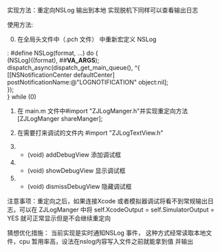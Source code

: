 实现方法：重定向NSLog 输出到本地 实现脱机下同样可以查看输出日志

使用方法:


0. 在全局头文件中（.pch 文件） 中重新宏定义 NSLog


: #define NSLog(format, ...) do {   \
   (NSLog)((format), ##__VA_ARGS__);  \
   dispatch_async(dispatch_get_main_queue(), ^{  \
   [[NSNotificationCenter defaultCenter] postNotificationName:@"LOGNOTIFICATION" object:nil]; \
   });\
} while (0)



1. 在 main.m 文件中#import "ZJLogManger.h"并实现重定向方法 [ZJLogManger shareManger];


2. 在需要打来调试的文件内 #import "ZJLogTextView.h"


3.  + (void) addDebugView 添加调试框


4.  - (void) showDebugView 显示调试框


5.  - (void) dismissDebugView 隐藏调试框




注意事项：重定向之后，如果连接Xcode 或者模拟器调试将看不到常规输出日志，可以在 ZJLogManger 中将        self.XcodeOutput = self.SimulatorOutput = YES 就可正常显示但是不会继续重定向




猜想优化措施：
当前实现是实时通知NSLog 事件， 这种方式经常读取本地文件，cpu 暂用率高，设法在nslog内容写入文件之前就能拿到值 并输出